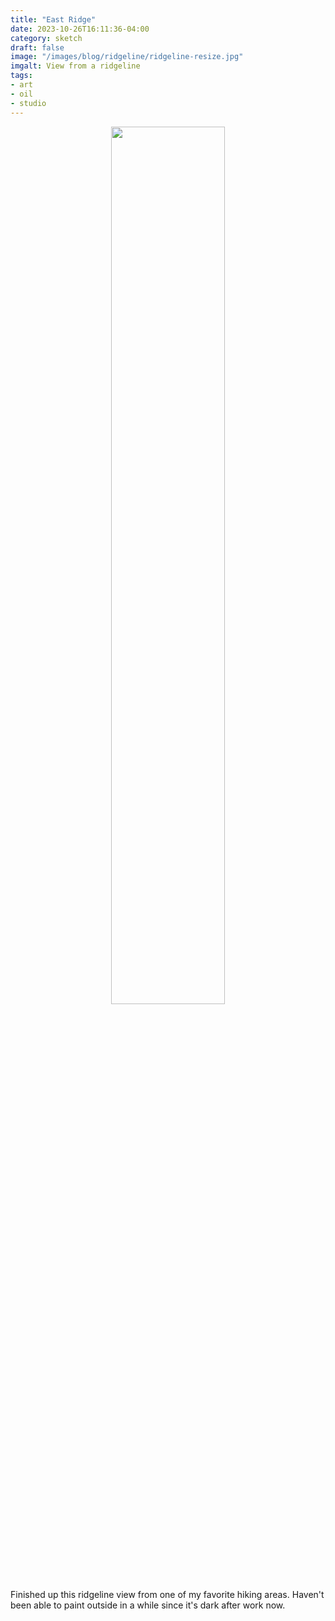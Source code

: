 ```yaml
---
title: "East Ridge"
date: 2023-10-26T16:11:36-04:00
category: sketch
draft: false
image: "/images/blog/ridgeline/ridgeline-resize.jpg"
imgalt: View from a ridgeline
tags: 
- art
- oil
- studio
---
```

<div style="width:100%; text-align:center">
<img src="/static/images/blog/ridgeline/ridgeline-resize.jpg" width="60%" style="display:inline-block;aspect-ratio:455/606;">
</div>
Finished up this ridgeline view from one of my favorite hiking areas.
Haven't been able to paint outside in a while since it's dark after work now.

